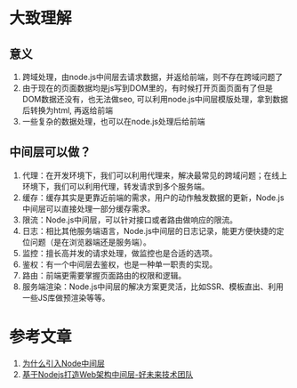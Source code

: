 # 大致理解

## 意义
1. 跨域处理，由node.js中间层去请求数据，并返给前端，则不存在跨域问题了
2. 由于现在的页面数据均是js写到DOM里的，有时候打开页面页面有了但是DOM数据还没有，也无法做seo, 可以利用node.js中间层模版处理，拿到数据后转换为html, 再返给前端
3. 一些复杂的数据处理，也可以在node.js处理后给前端



## 中间层可以做？
1. 代理：在开发环境下，我们可以利用代理来，解决最常见的跨域问题；在线上环境下，我们可以利用代理，转发请求到多个服务端。
2. 缓存：缓存其实是更靠近前端的需求，用户的动作触发数据的更新，Node.js中间层可以直接处理一部分缓存需求。
3. 限流：Node.js中间层，可以针对接口或者路由做响应的限流。
4. 日志：相比其他服务端语言，Node.js中间层的日志记录，能更方便快捷的定位问题（是在浏览器端还是服务端）。
5. 监控：擅长高并发的请求处理，做监控也是合适的选项。
6. 鉴权：有一个中间层去鉴权，也是一种单一职责的实现。
7. 路由：前端更需要掌握页面路由的权限和逻辑。
8. 服务端渲染：Node.js中间层的解决方案更灵活，比如SSR、模板直出、利用一些JS库做预渲染等等。



# 参考文章
1. [为什么引入Node中间层](https://www.weipxiu.com/3679.html)
2. [基于Nodejs打造Web架构中间层-好未来技术团队](https://segmentfault.com/a/1190000023456210)

